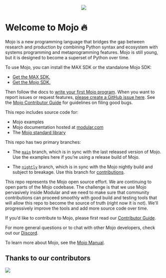 <p align="center">
    <img src="https://modular-assets.s3.amazonaws.com/images/mojo_github_logo_bg.png">
</p>

# Welcome to Mojo 🔥

Mojo is a new programming language that bridges the gap between research
and production by combining Python syntax and ecosystem with systems
programming and metaprogramming features. Mojo is still young, but it is designed
to become a superset of Python over time.

To use Mojo, you can install the MAX SDK or the standalone Mojo SDK:

- [Get the MAX SDK.](https://docs.modular.com/engine/get-started)
- [Get the Mojo SDK.](https://docs.modular.com/mojo/manual/get-started/)

Then follow the docs to [write your first Mojo
program](https://https://docs.modular.com/mojo/manual/get-started/hello-world).
When you want to report issues or request features, [please create a GitHub
issue here](https://github.com/modularml/mojo/issues). See the [Mojo
Contributor Guide](https://www.notion.so/f527254bc46b4cd3ba4b34bd949d4e57?pvs=21)
for guidelines on filing good bugs.

This repo includes source code for:

- Mojo examples
- Mojo documentation hosted at [modular.com](https://docs.modular.com/mojo/)
- The [Mojo standard library](https://docs.modular.com/mojo/lib)

This repo has two primary branches:

- The [`main`](https://github.com/modularml/mojo/tree/main) branch, which is in
sync with the last released version of Mojo. Use the examples here if you’re
using a release build of Mojo.

- The [`nightly`](https://github.com/modularml/mojo/tree/nightly) branch, which
is in sync with the Mojo nightly build and subject to breakage. Use this branch
for [contributions](./CONTRIBUTING.md).

This repo represents the Mojo open source effort. We are continuing to open
parts of the Mojo codebase. The challenge is that we use Mojo pervasively
inside Modular and we need to make sure that community contributions can
proceed smoothly with good build and testing tools that will allow this repo to
become the source of truth (right now it is not). We'll progressively improve
the tools and add more source code over time.

If you’d like to contribute to Mojo, please first read our [Contributor
Guide](https://github.com/modularml/mojo/blob/main/CONTRIBUTING.md).

For more general questions or to chat with other Mojo developers, check out our
[Discord](https://discord.gg/modular).

To learn more about Mojo, see the
[Mojo Manual](https://docs.modular.com/mojo/manual/).

## Thanks to our contributors

<a href="https://github.com/modularml/mojo/graphs/contributors">
  <img src="https://contrib.rocks/image?repo=modularml/mojo" />
</a>
